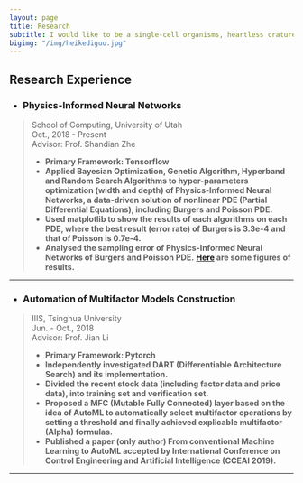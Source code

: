 ```yaml
---
layout: page
title: Research
subtitle: I would like to be a single-cell organisms, heartless crature alive.
bigimg: "/img/heikediguo.jpg"
---
```


## Research Experience
- ### **Physics-Informed Neural Networks**

> School of Computing, University of Utah <br/>
> Oct., 2018 - Present <br/>
> Advisor: Prof. Shandian Zhe <br/>
> * **Primary Framework: Tensorflow**
> * **Applied Bayesian Optimization, Genetic Algorithm, Hyperband and Random Search Algorithms to hyper-parameters optimization (width and depth) of Physics-Informed Neural Networks, a data-driven solution of nonlinear PDE (Partial Differential Equations), including Burgers and Poisson PDE.**
> * **Used matplotlib to show the results of each algorithms on each PDE, where the best result (error rate) of Burgers is 3.3e-4 and that of Poisson is 0.7e-4.**
> * **Analysed the sampling error of Physics-Informed Neural Networks of Burgers and Poisson PDE.**
**[Here](Burgers_and_Poisson_10.pdf) are some figures of results.**

---


- ### **Automation of Multifactor Models Construction**

> IIIS, Tsinghua University <br/>
> Jun. - Oct., 2018 <br/>
> Advisor: Prof. Jian Li <br/>
> * **Primary Framework: Pytorch**
> * **Independently investigated DART (Differentiable Architecture Search) and its implementation.**
> * **Divided the recent stock data (including factor data and price data), into training set and verification set.**
> * **Proposed a MFC (Mutable Fully Connected) layer based on the idea of AutoML to automatically select multifactor operations by setting a threshold and finally achieved explicable multifactor (Alpha) formulas.**
> * **Published a paper (only author) From conventional Machine Learning to AutoML accepted by International Conference on Control Engineering and Artificial Intelligence (CCEAI 2019).**

---
